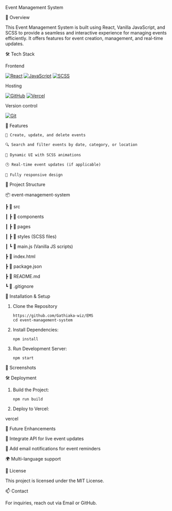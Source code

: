 Event Management System

🚀 Overview

This Event Management System is built using React, Vanilla JavaScript, and SCSS to provide a seamless and interactive experience for managing events efficiently. It offers features for event creation, management, and real-time updates.

🛠️ Tech Stack

Frontend


[![React](https://img.shields.io/badge/React-61DAFB?style=for-the-badge&logo=react&logoColor=black)](https://react.dev/)
[![JavaScript](https://img.shields.io/badge/JavaScript-F7DF1E?style=for-the-badge&logo=javascript&logoColor=black)](https://developer.mozilla.org/en-US/docs/Web/JavaScript)
[![SCSS](https://img.shields.io/badge/SCSS-CC6699?style=for-the-badge&logo=sass&logoColor=white)](https://sass-lang.com/)
  

Hosting

[![GitHub](https://img.shields.io/badge/GitHub-181717?style=for-the-badge&logo=github&logoColor=white)](https://github.com/Gathiaka-wiz)
[![Vercel](https://img.shields.io/badge/Vercel-000000?style=for-the-badge&logo=vercel&logoColor=white)](https://vercel.com/)



Version control

[![Git](https://img.shields.io/badge/Git-F05032?style=for-the-badge&logo=git&logoColor=white)](https://git-scm.com/)
 

🎯 Features

`📅 Create, update, and delete events`

`🔍 Search and filter events by date, category, or location`

`🎨 Dynamic UI with SCSS animations`

`🕒 Real-time event updates (if applicable)`

`📱 Fully responsive design`


📂 Project Structure

   📦 event-management-system

  ┣ 📂 src
 
  ┃ ┣ 📂 components
 
  ┃ ┣ 📂 pages
 
  ┃ ┣ 📂 styles (SCSS files)
 
  ┃ ┗ 📜 main.js (Vanilla JS scripts)
 
  ┣ 📜 index.html
 
  ┣ 📜 package.json
 
  ┣ 📜 README.md
 
  ┗ 📜 .gitignore
 

🚀 Installation & Setup

1. Clone the Repository

       https://github.com/Gathiaka-wiz/EMS
       cd event-management-system


3. Install Dependencies:
 
       npm install


4. Run Development Server:

       npm start



📸 Screenshots

<!--(Add screenshots or GIFs showcasing the UI and features)-->

🛠️ Deployment

1. Build the Project:

       npm run build


2. Deploy to Vercel:

vercel 



📌 Future Enhancements

🔗 Integrate API for live event updates

📧 Add email notifications for event reminders

🌍 Multi-language support


📜 License

This project is licensed under the MIT License.

📫 Contact

For inquiries, reach out via Email or GitHub.


